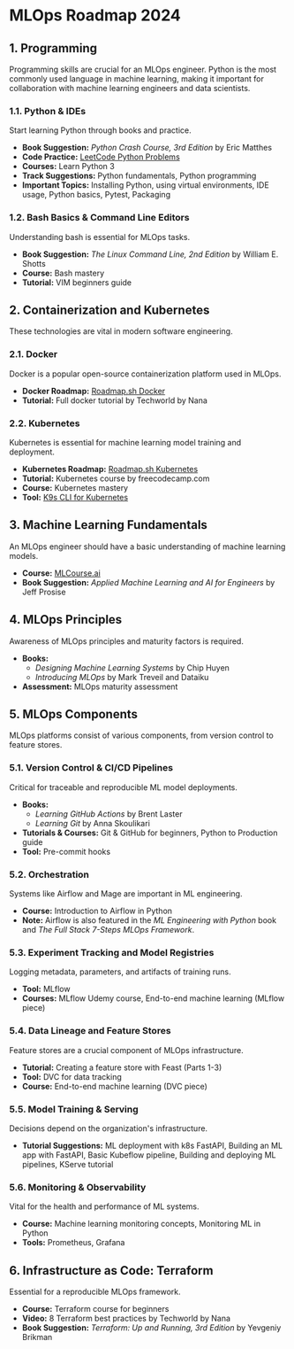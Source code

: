 # MLOps Roadmap 2024

## 1. Programming
Programming skills are crucial for an MLOps engineer. Python is the most commonly used language in machine learning, making it important for collaboration with machine learning engineers and data scientists.

### 1.1. Python & IDEs
Start learning Python through books and practice.

- **Book Suggestion:** _Python Crash Course, 3rd Edition_ by Eric Matthes
- **Code Practice:** [LeetCode Python Problems](https://leetcode.com/problemset/)
- **Courses:** Learn Python 3
- **Track Suggestions:** Python fundamentals, Python programming
- **Important Topics:** Installing Python, using virtual environments, IDE usage, Python basics, Pytest, Packaging

### 1.2. Bash Basics & Command Line Editors
Understanding bash is essential for MLOps tasks.

- **Book Suggestion:** _The Linux Command Line, 2nd Edition_ by William E. Shotts
- **Course:** Bash mastery
- **Tutorial:** VIM beginners guide

## 2. Containerization and Kubernetes
These technologies are vital in modern software engineering.

### 2.1. Docker
Docker is a popular open-source containerization platform used in MLOps.

- **Docker Roadmap:** [Roadmap.sh Docker](https://roadmap.sh/docker)
- **Tutorial:** Full docker tutorial by Techworld by Nana

### 2.2. Kubernetes
Kubernetes is essential for machine learning model training and deployment.

- **Kubernetes Roadmap:** [Roadmap.sh Kubernetes](https://roadmap.sh/kubernetes)
- **Tutorial:** Kubernetes course by freecodecamp.com
- **Course:** Kubernetes mastery
- **Tool:** [K9s CLI for Kubernetes](https://k9scli.io)

## 3. Machine Learning Fundamentals
An MLOps engineer should have a basic understanding of machine learning models.

- **Course:** [MLCourse.ai](https://mlcourse.ai/)
- **Book Suggestion:** _Applied Machine Learning and AI for Engineers_ by Jeff Prosise

## 4. MLOps Principles
Awareness of MLOps principles and maturity factors is required.

- **Books:**
  - _Designing Machine Learning Systems_ by Chip Huyen
  - _Introducing MLOps_ by Mark Treveil and Dataiku
- **Assessment:** MLOps maturity assessment

## 5. MLOps Components
MLOps platforms consist of various components, from version control to feature stores.

### 5.1. Version Control & CI/CD Pipelines
Critical for traceable and reproducible ML model deployments.

- **Books:**
  - _Learning GitHub Actions_ by Brent Laster
  - _Learning Git_ by Anna Skoulikari
- **Tutorials & Courses:** Git & GitHub for beginners, Python to Production guide
- **Tool:** Pre-commit hooks

### 5.2. Orchestration
Systems like Airflow and Mage are important in ML engineering.

- **Course:** Introduction to Airflow in Python
- **Note:** Airflow is also featured in the _ML Engineering with Python_ book and _The Full Stack 7-Steps MLOps Framework_.

### 5.3. Experiment Tracking and Model Registries
Logging metadata, parameters, and artifacts of training runs.

- **Tool:** MLflow
- **Courses:** MLflow Udemy course, End-to-end machine learning (MLflow piece)

### 5.4. Data Lineage and Feature Stores
Feature stores are a crucial component of MLOps infrastructure.

- **Tutorial:** Creating a feature store with Feast (Parts 1-3)
- **Tool:** DVC for data tracking
- **Course:** End-to-end machine learning (DVC piece)

### 5.5. Model Training & Serving
Decisions depend on the organization's infrastructure.

- **Tutorial Suggestions:** ML deployment with k8s FastAPI, Building an ML app with FastAPI, Basic Kubeflow pipeline, Building and deploying ML pipelines, KServe tutorial

### 5.6. Monitoring & Observability
Vital for the health and performance of ML systems.

- **Course:** Machine learning monitoring concepts, Monitoring ML in Python
- **Tools:** Prometheus, Grafana

## 6. Infrastructure as Code: Terraform
Essential for a reproducible MLOps framework.

- **Course:** Terraform course for beginners
- **Video:** 8 Terraform best practices by Techworld by Nana
- **Book Suggestion:** _Terraform: Up and Running, 3rd Edition_ by Yevgeniy Brikman
